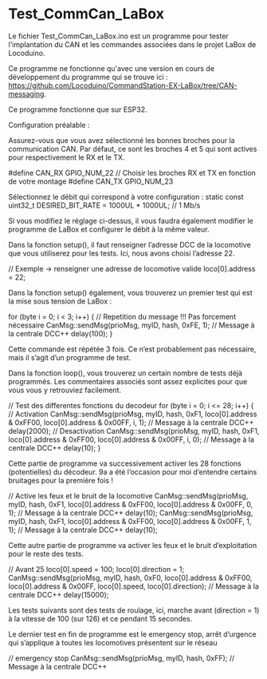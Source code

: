 # Test_CommCan_LaBox

 Le fichier Test_CommCan_LaBox.ino est un programme pour tester l'implantation du CAN et les commandes associées dans le projet LaBox de Locoduino. 

Ce programme ne fonctionne qu'avec une version en cours de développement du programme qui se trouve ici : https://github.com/Locoduino/CommandStation-EX-LaBox/tree/CAN-messaging.

Ce programme fonctionne que sur ESP32.

Configuration préalable :

Assurez-vous que vous avez sélectionné les bonnes broches pour la communication CAN. Par défaut, ce sont les broches 4 et 5 qui sont actives pour respectivement le RX et le TX.

#define CAN_RX GPIO_NUM_22 // Choisir les broches RX et TX en fonction de votre montage
#define CAN_TX GPIO_NUM_23

Sélectionnez le débit qui correspond à votre configuration :
static const uint32_t DESIRED_BIT_RATE = 1000UL * 1000UL;  // 1 Mb/s

Si vous modifiez le réglage ci-dessus, il vous faudra également modifier le programme de LaBox et configurer le débit à la même valeur.

Dans la fonction setup(), il faut renseigner l’adresse DCC de la locomotive que vous utiliserez pour les tests. Ici, nous avons choisi l’adresse 22.

// Exemple -> renseigner une adresse de locomotive valide
  loco[0].address = 22;
  

Dans la fonction setup() également, vous trouverez un premier test qui est la mise sous tension de LaBox :

  for (byte i = 0; i < 3; i++) {  // Repetition du message !!! Pas forcement nécessaire
      CanMsg::sendMsg(prioMsg, myID, hash, 0xFE, 1);  // Message à la centrale DCC++
    delay(100);
  }

Cette commande est répétée 3 fois. Ce n’est probablement pas nécessaire, mais il s’agit d’un programme de test.

Dans la fonction loop(), vous trouverez un certain nombre de tests déjà programmés. Les commentaires associés sont assez explicites pour que vous vous y retrouviez facilement.

  // Test des differentes fonctions du decodeur
  for (byte i = 0; i <= 28; i++) {
    // Activation
    CanMsg::sendMsg(prioMsg, myID, hash, 0xF1, loco[0].address & 0xFF00, loco[0].address & 0x00FF, i, 1);  // Message à la centrale DCC++
    delay(2000);
    // Desactivation
    CanMsg::sendMsg(prioMsg, myID, hash, 0xF1, loco[0].address & 0xFF00, loco[0].address & 0x00FF, i, 0);  // Message à la centrale DCC++
    delay(10);
  }

Cette partie de programme va successivement activer les 28 fonctions (potentielles) du décodeur. 9a a été l’occasion pour moi d’entendre certains bruitages pour la première fois !

  // Active les feux et le bruit de la locomotive
  CanMsg::sendMsg(prioMsg, myID, hash, 0xF1, loco[0].address & 0xFF00, loco[0].address & 0x00FF, 0, 1);  // Message à la centrale DCC++
  delay(10);
  CanMsg::sendMsg(prioMsg, myID, hash, 0xF1, loco[0].address & 0xFF00, loco[0].address & 0x00FF, 1, 1);  // Message à la centrale DCC++
  delay(10);

Cette autre partie de programme va activer les feux et le bruit d’exploitation pour le reste des tests.

// Avant 25
  loco[0].speed = 100;
  loco[0].direction = 1;
  CanMsg::sendMsg(prioMsg, myID, hash, 0xF0, loco[0].address & 0xFF00, loco[0].address & 0x00FF, loco[0].speed, loco[0].direction);  // Message à la centrale DCC++
  delay(15000);

Les tests suivants sont des tests de roulage, ici, marche avant (direction = 1) à la vitesse de 100 (sur 126) et ce pendant 15 secondes.

Le dernier test en fin de programme est le emergency stop, arrêt d’urgence qui s’applique à toutes les locomotives présentent sur le réseau

  // emergency stop
  CanMsg::sendMsg(prioMsg, myID, hash, 0xFF);  // Message à la centrale DCC++

